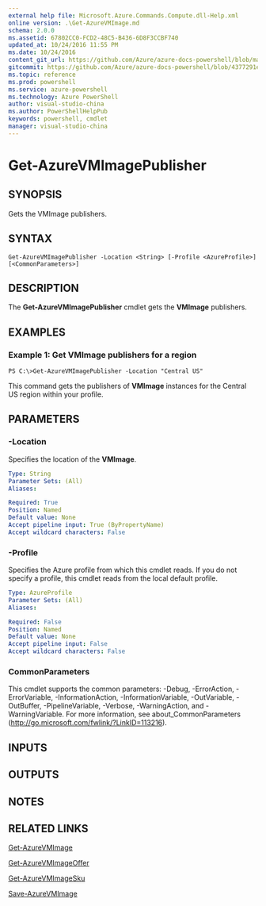 ```yaml
---
external help file: Microsoft.Azure.Commands.Compute.dll-Help.xml
online version: .\Get-AzureVMImage.md
schema: 2.0.0
ms.assetid: 67802CC0-FCD2-48C5-B436-6D8F3CCBF740
updated_at: 10/24/2016 11:55 PM
ms.date: 10/24/2016
content_git_url: https://github.com/Azure/azure-docs-powershell/blob/master/azureps-cmdlets-docs/ResourceManager/AzureRM.Compute/v0.9.8/Get-AzureVMImagePublisher.md
gitcommit: https://github.com/Azure/azure-docs-powershell/blob/4377291ee360e58e2c1c5d644155daf6a0279055/azureps-cmdlets-docs/ResourceManager/AzureRM.Compute/v0.9.8/Get-AzureVMImagePublisher.md
ms.topic: reference
ms.prod: powershell
ms.service: azure-powershell
ms.technology: Azure PowerShell
author: visual-studio-china
ms.author: PowerShellHelpPub
keywords: powershell, cmdlet
manager: visual-studio-china
---
```


# Get-AzureVMImagePublisher

## SYNOPSIS
Gets the VMImage publishers.

## SYNTAX

```
Get-AzureVMImagePublisher -Location <String> [-Profile <AzureProfile>] [<CommonParameters>]
```

## DESCRIPTION
The **Get-AzureVMImagePublisher** cmdlet gets the **VMImage** publishers.

## EXAMPLES

### Example 1: Get VMImage publishers for a region
```
PS C:\>Get-AzureVMImagePublisher -Location "Central US"
```

This command gets the publishers of **VMImage** instances for the Central US region within your profile.

## PARAMETERS

### -Location
Specifies the location of the **VMImage**.

```yaml
Type: String
Parameter Sets: (All)
Aliases: 

Required: True
Position: Named
Default value: None
Accept pipeline input: True (ByPropertyName)
Accept wildcard characters: False
```

### -Profile
Specifies the Azure profile from which this cmdlet reads.
If you do not specify a profile, this cmdlet reads from the local default profile.

```yaml
Type: AzureProfile
Parameter Sets: (All)
Aliases: 

Required: False
Position: Named
Default value: None
Accept pipeline input: False
Accept wildcard characters: False
```

### CommonParameters
This cmdlet supports the common parameters: -Debug, -ErrorAction, -ErrorVariable, -InformationAction, -InformationVariable, -OutVariable, -OutBuffer, -PipelineVariable, -Verbose, -WarningAction, and -WarningVariable. For more information, see about_CommonParameters (http://go.microsoft.com/fwlink/?LinkID=113216).

## INPUTS

## OUTPUTS

## NOTES

## RELATED LINKS

[Get-AzureVMImage](./Get-AzureVMImage.md)

[Get-AzureVMImageOffer](./Get-AzureVMImageOffer.md)

[Get-AzureVMImageSku](./Get-AzureVMImageSku.md)

[Save-AzureVMImage](./Save-AzureVMImage.md)


